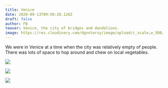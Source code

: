 ```yaml
---
title: Venice
date: 2020-09-13T09:50:28.126Z
draft: false
author: FB
teaser: Venice, the city of bridges and dandelions.
image: https://res.cloudinary.com/dgnntwrsy/image/upload/c_scale,w_500/v1603543294/IMG_20201012_144239_ef6sxq.jpg
---
```

We were in Venice at a time when the city was relatively empty of people. There was lots of space to hop around and chew on local vegetables.

![](https://res.cloudinary.com/dgnntwrsy/image/upload/c_scale,w_500/v1603543294/IMG_20201012_144239_ef6sxq.jpg)

![](https://res.cloudinary.com/dgnntwrsy/image/upload/c_scale,w_500/v1603543722/20201012_135553_h9bpex.jpg)

![](https://res.cloudinary.com/dgnntwrsy/image/upload/c_scale,w_500/v1603543322/IMG_20201012_175159_dppwo0.jpg)